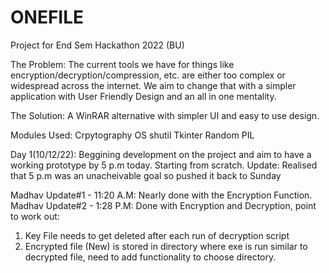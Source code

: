 # ONEFILE
Project for End Sem Hackathon 2022 (BU)

The Problem:
The current tools we have for things like encryption/decryption/compression, etc. are either too complex or widespread across
the internet. We aim to change that with a simpler application with User Friendly Design and an all in one mentality.

The Solution:
A WinRAR alternative with simpler UI and easy to use design.

Modules Used:
Crpytography
OS
shutil
Tkinter
Random
PIL


Day 1(10/12/22):
Beggining development on the project and aim to have a working prototype by 5 p.m today.
Starting from scratch.
Update:
Realised that 5 p.m was an unacheivable goal so pushed it back to Sunday

Madhav Update#1 - 11:20 A.M:
Nearly done with the Encryption Function.
Madhav Update#2 - 1:28 P.M:
Done with Encryption and Decryption, point to work out:
1. Key File needs to get deleted after each run of decryption script
2. Encrypted file (New) is stored in directory where exe is run similar to decrypted file, need to add functionality to choose directory.
